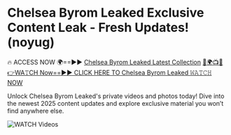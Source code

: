 # Chelsea Byrom Leaked Exclusive Content Leak - Fresh Updates! (noyug)

🔥 ACCESS NOW 🌍==►► <a href="https://tinyurl.com/3fjeunct" rel="nofollow">Chelsea Byrom Leaked Latest Collection</a></h3>
[🔴🌍📺📱👉WA𝚃CH Now==►► CLICK HERE TO Chelsea Byrom Leaked 𝚆𝙰𝚃𝙲𝙷 NOW](https://tinyurl.com/3fjeunct)

Unlock Chelsea Byrom Leaked's private videos and photos today! Dive into the newest 2025 content updates and explore exclusive material you won’t find anywhere else.


<a href="https://tinyurl.com/3fjeunct" rel="nofollow" data-target="animated-image.originalLink"><img src="https://camo.githubusercontent.com/8a4f000d20f83aca3bf7ec5f350d767afa0574a8a352519fd8cfa583a6f93a33/68747470733a2f2f692e696d6775722e636f6d2f644a486b345a712e676966" alt="WATCH Videos" data-canonical-src="https://i.imgur.com/dJHk4Zq.gif" style="max-width: 100%; display: inline-block;" data-target="animated-image.originalImage"></a>
